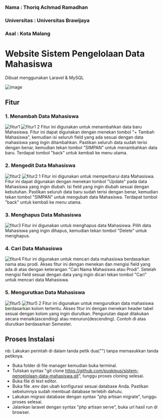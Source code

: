 ### Nama          : Thoriq Achmad Ramadhan 
### Universitas   : Universitas Brawijaya
### Asal          : Kota Malang

# Website Sistem Pengelolaan Data Mahasiswa
Dibuat menggunakan Laravel & MySQL

![image](https://user-images.githubusercontent.com/95998981/212691911-cd2a324b-1256-4b8a-9d44-10f666cb0c58.png)

## Fitur
### 1. Menambah Data Mahasiswa
![fitur1](https://user-images.githubusercontent.com/95998981/212691615-de3be5c0-d5a3-482f-9f0d-3664b8cedd35.png)
![fitur1 2](https://user-images.githubusercontent.com/95998981/212691771-c0a000fa-0047-4990-9869-631e6b327dde.png)
Fitur ini digunakan untuk menambahkan data baru Mahasiswa. Fitur ini dapat digunakan dengan menekan tombol "+ Tambah Mahasiswa", kemudian isi seluruh field yang ada sesuai dengan data mahasiswa yang ingin ditambahkan. Pastikan seluruh data sudah terisi dengan benar, kemudian tekan tombol "SIMPAN" untuk menambahkan data baru. Terdapat tombol "back" untuk kembali ke menu utama.

### 2. Mengedit Data Mahasiswa
![fitur2](https://user-images.githubusercontent.com/95998981/212692317-151b66ce-e609-4f44-bd33-564c138a6814.png)
![fitur2 1](https://user-images.githubusercontent.com/95998981/212692346-3d466c0d-b8df-45d2-a28a-66719e497d75.png)
Fitur ini digunakan untuk memperbarui data Mahasiswa. Fitur ini dapat digunakan dengan menekan tombol "Update" pada data Mahasiswa yang ingin diubah. Isi field yang ingin diubah sesuai dengan kebutuhan. Pastikan seluruh data baru sudah terisi dengan benar, kemudian tekan tombol "SIMPAN" untuk mengubah data Mahasiswa. Terdapat tombol "back" untuk kembali ke menu utama.

### 3. Menghapus Data Mahasiswa
![fitur3](https://user-images.githubusercontent.com/95998981/212692407-2ffbf45c-d70d-463f-94be-6bb8ad0b334e.png)
Fitur ini digunakan untuk menghapus data Mahasiswa. Pilih data Mahasiswa yang ingin dihapus, kemudian tekan tombol "Delete" untuk menghapus. 

### 4. Cari Data Mahasiswa
![fitur4](https://user-images.githubusercontent.com/95998981/212692469-3c5a1294-b3c5-4356-9bac-8ec3aa618feb.png)
Fitur ini digunakan untuk mencari data mahasiswa berdasarkan nama atau prodi. Akses fitur ini dengan menekan dan mengisi field yang ada di atas dengan keterangan "Cari Nama Mahasiswa atau Prodi". Setelah mengisi field sesuai dengan data yang ingin dicari tekan tombol "Cari" untuk mencari data Mahasiswa.

### 5. Mengurutkan Data Mahasiswa
![fitur5](https://user-images.githubusercontent.com/95998981/212692520-1b1f3f7f-1e25-47dd-804b-19b5772d55d5.png)
![fitur5 2](https://user-images.githubusercontent.com/95998981/212692733-0e18e89e-683b-40cb-a857-2971145fdfe6.png)
Fitur ini digunakan untuk mengurutkan data mahasiswa berdasarkan kolom tertentu. Akses fitur ini dengan menekan header tabel sesuai dengan kolom yang ingin diurutkan. Pengurutan dapat dilakukan secara menaik(ascending) atau menurun(descending). Contoh di atas diurutkan berdasarkan Semester.

## Proses Instalasi
nb: Lakukan perintah di dalam tanda petik dua("") tanpa memasukkan tanda petiknya.

- Buka folder di file manager kemudian buka terminal. 
- Tuliskan syntax "git clone https://github.com/puskipus/sistem-pengelolaan-data-mahasiswa.git", tunggu proses cloning selesai. 
- Buka file di text editor. 
- Buka file .env dan ubah konfigurasi sesuai database Anda. Pastikan sebelumnya sudah membuat database terlebih dahulu.
- Lakukan migrasi database dengan syntax "php artisan migrate", tunggu proses selesai.
- Jalankan laravel dengan syntax "php artisan serve", buka url hasil run di browser.
